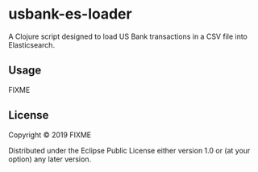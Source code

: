 # usbank-es-loader

A Clojure script designed to load US Bank transactions in a CSV file into Elasticsearch.

## Usage

FIXME

## License

Copyright © 2019 FIXME

Distributed under the Eclipse Public License either version 1.0 or (at
your option) any later version.
